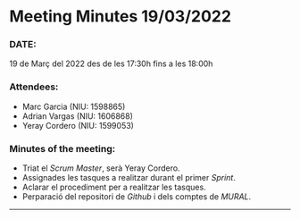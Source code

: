 # Meeting Minutes 19/03/2022

### DATE: 
19 de Març del 2022 des de les 17:30h fins a les 18:00h

### Attendees: 
* Marc Garcia (NIU: 1598865)
* Adrian Vargas (NIU: 1606868)
* Yeray Cordero (NIU: 1599053)

### Minutes of the meeting: 
* Triat el _Scrum Master_, serà Yeray Cordero.
* Assignades les tasques a realitzar durant el primer _Sprint_.
* Aclarar el procediment per a realitzar les tasques.
* Perparació del repositori de _Github_ i dels comptes de _MURAL_.

---
